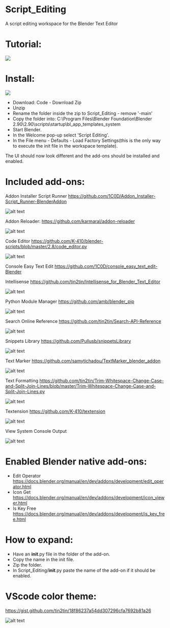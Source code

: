 # Script_Editing
A script editing workspace for the Blender Text Editor

# Tutorial:
[![](http://img.youtube.com/vi/dc2KgXyM0ko/0.jpg)](http://www.youtube.com/watch?v=dc2KgXyM0ko "")

# Install:
[![](http://img.youtube.com/vi/ufSyony6eRE/0.jpg)](http://www.youtube.com/watch?v=ufSyony6eRE "")
- Download: Code - Download Zip
- Unzip
- Rename the folder inside the zip to Script_Editing - remove '-main'
- Copy the folder into: C:\Program Files\Blender Foundation\Blender 2.90\2.90\scripts\startup\bl_app_templates_system
- Start Blender.
- In the Welcome pop-up select 'Script Editing'.
- In the File menu - Defaults - Load Factory Settings(this is the only way to execute the init file in the workspace template).

The UI should now look different and the add-ons should be installed and enabled.

# Included add-ons:
Addon Installer Script Runner https://github.com/1C0D/Addon_Installer-Script_Runner-BlenderAddon

![alt text](Screenshots/Addon%20Managemet.jpg?raw=true)

Addon Reloader: https://github.com/karmaral/addon-reloader

![alt text](Screenshots/Addon%20Reloader.jpg?raw=true)

Code Editor https://github.com/K-410/blender-scripts/blob/master/2.8/code_editor.py

![alt text](Screenshots/codeeditor.jpg?raw=true)

Console Easy Text Edit https://github.com/1C0D/console_easy_text_edit-Blender

Intellisense https://github.com/tin2tin/Intellisense_for_Blender_Text_Editor

![alt text](Screenshots/Intellisense.jpg?raw=true)

Python Module Manager https://github.com/amb/blender_pip

![alt text](Screenshots/Python%20Module%20Manager.jpg?raw=true)

Search Online Reference https://github.com/tin2tin/Search-API-Reference

![alt text](Screenshots/Search%20Online.jpg?raw=true)

Snippets Library https://github.com/Pullusb/snippetsLibrary

![alt text](Screenshots/Snippets.jpg?raw=true)

Text Marker https://github.com/samytichadou/TextMarker_blender_addon

![alt text](Screenshots/TextMarkers.jpg?raw=true)

Text Formatting https://github.com/tin2tin/Trim-Whitespace-Change-Case-and-Split-Join-Lines/blob/master/Trim-Whitespace-Change-Case-and-Split-Join-Lines.py

![alt text](Screenshots/Formatting.jpg?raw=true)

Textension https://github.com/K-410/textension

![alt text](Screenshots/textension.jpg?raw=true)

View System Console Output 

![alt text](Screenshots/View%20System%20Console%20Output.jpg?raw=true)

# Enabled Blender native add-ons:
- Edit Operator https://docs.blender.org/manual/en/dev/addons/development/edit_operator.html
- Icon Get https://docs.blender.org/manual/en/dev/addons/development/icon_viewer.html
- Is Key Free https://docs.blender.org/manual/en/dev/addons/development/is_key_free.html

# How to expand:
- Have an __init__.py file in the folder of the add-on.
- Copy the name in the init file.
- Zip the folder.
- In Script_Editing/__init__.py paste the name of the add-on if it should be enabled.

# VScode color theme:
https://gist.github.com/tin2tin/18f86237a54dd307296cfa7692b81a26

![alt text](Screenshots/VS_code.png?raw=true)
